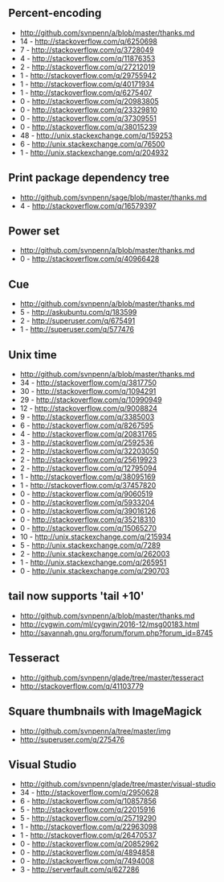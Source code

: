 
Percent-encoding
--------------------------------
- http://github.com/svnpenn/a/blob/master/thanks.md
- 14 - http://stackoverflow.com/q/6250698
- 7 - http://stackoverflow.com/q/3728049
- 4 - http://stackoverflow.com/q/11876353
- 2 - http://stackoverflow.com/q/27212019
- 1 - http://stackoverflow.com/q/29755942
- 1 - http://stackoverflow.com/q/40171934
- 1 - http://stackoverflow.com/q/6275407
- 0 - http://stackoverflow.com/q/20983805
- 0 - http://stackoverflow.com/q/23329810
- 0 - http://stackoverflow.com/q/37309551
- 0 - http://stackoverflow.com/q/38015239
- 48 - http://unix.stackexchange.com/q/159253
- 6 - http://unix.stackexchange.com/q/76500
- 1 - http://unix.stackexchange.com/q/204932

Print package dependency tree
-----------------------------
- http://github.com/svnpenn/sage/blob/master/thanks.md
- 4 - http://stackoverflow.com/q/16579397

Power set
---------------------------------------------------
- http://github.com/svnpenn/a/blob/master/thanks.md
- 0 - http://stackoverflow.com/q/40966428

Cue
---------------------------------------------------
- http://github.com/svnpenn/a/blob/master/thanks.md
- 5 - http://askubuntu.com/q/183599
- 2 - http://superuser.com/q/675491
- 1 - http://superuser.com/q/577476

Unix time
---------------------------------------------------
- http://github.com/svnpenn/a/blob/master/thanks.md
- 34 - http://stackoverflow.com/q/3817750
- 30 - http://stackoverflow.com/q/1094291
- 29 - http://stackoverflow.com/q/10990949
- 12 - http://stackoverflow.com/q/9008824
- 9 - http://stackoverflow.com/q/3385003
- 6 - http://stackoverflow.com/q/8267595
- 4 - http://stackoverflow.com/q/20831765
- 3 - http://stackoverflow.com/q/2592536
- 2 - http://stackoverflow.com/q/32203050
- 2 - http://stackoverflow.com/q/25619923
- 2 - http://stackoverflow.com/q/12795094
- 1 - http://stackoverflow.com/q/38095169
- 1 - http://stackoverflow.com/q/37457820
- 0 - http://stackoverflow.com/q/9060519
- 0 - http://stackoverflow.com/q/5933204
- 0 - http://stackoverflow.com/q/39016126
- 0 - http://stackoverflow.com/q/35218310
- 0 - http://stackoverflow.com/q/15065270
- 10 - http://unix.stackexchange.com/q/215934
- 5 - http://unix.stackexchange.com/q/7289
- 2 - http://unix.stackexchange.com/q/262003
- 1 - http://unix.stackexchange.com/q/265951
- 0 - http://unix.stackexchange.com/q/290703

tail now supports 'tail +10'
----------------------------
- http://github.com/svnpenn/a/blob/master/thanks.md
- http://cygwin.com/ml/cygwin/2016-12/msg00183.html
- http://savannah.gnu.org/forum/forum.php?forum_id=8745

Tesseract
---------
- http://github.com/svnpenn/glade/tree/master/tesseract
- http://stackoverflow.com/q/41103779

Square thumbnails with ImageMagick
----------------------------------
- http://github.com/svnpenn/a/tree/master/img
- http://superuser.com/q/275476

Visual Studio
-------------
- http://github.com/svnpenn/glade/tree/master/visual-studio
- 34 - http://stackoverflow.com/q/2950628
- 6 - http://stackoverflow.com/q/10857856
- 5 - http://stackoverflow.com/q/22015916
- 5 - http://stackoverflow.com/q/25719290
- 1 - http://stackoverflow.com/q/22963098
- 1 - http://stackoverflow.com/q/26470537
- 0 - http://stackoverflow.com/q/20852962
- 0 - http://stackoverflow.com/q/4894858
- 0 - http://stackoverflow.com/q/7494008
- 3 - http://serverfault.com/q/627286
